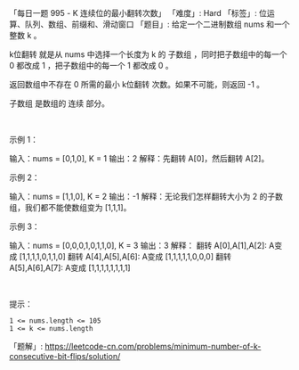 「每日一题 995 - K 连续位的最小翻转次数」
「难度」: Hard
「标签」: 位运算、队列、数组、前缀和、滑动窗口
「题目」: 给定一个二进制数组 nums 和一个整数 k 。

k位翻转 就是从 nums 中选择一个长度为 k 的 子数组 ，同时把子数组中的每一个 0 都改成 1 ，把子数组中的每一个 1 都改成 0 。

返回数组中不存在 0 所需的最小 k位翻转 次数。如果不可能，则返回 -1 。

子数组 是数组的 连续 部分。

 

示例 1：

输入：nums = [0,1,0], K = 1
输出：2
解释：先翻转 A[0]，然后翻转 A[2]。


示例 2：

输入：nums = [1,1,0], K = 2
输出：-1
解释：无论我们怎样翻转大小为 2 的子数组，我们都不能使数组变为 [1,1,1]。


示例 3：

输入：nums = [0,0,0,1,0,1,1,0], K = 3
输出：3
解释：
翻转 A[0],A[1],A[2]: A变成 [1,1,1,1,0,1,1,0]
翻转 A[4],A[5],A[6]: A变成 [1,1,1,1,1,0,0,0]
翻转 A[5],A[6],A[7]: A变成 [1,1,1,1,1,1,1,1]


 

提示：


	1 <= nums.length <= 105
	1 <= k <= nums.length



「题解」: https://leetcode-cn.com/problems/minimum-number-of-k-consecutive-bit-flips/solution/